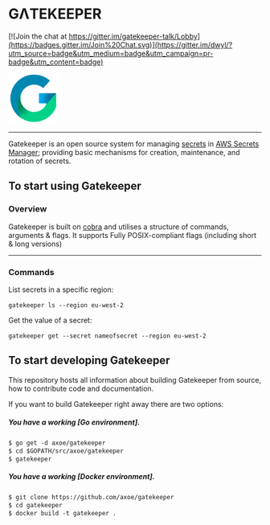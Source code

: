 # GΛTEKEEPER

[![Join the chat at https://gitter.im/gatekeeper-talk/Lobby](https://badges.gitter.im/Join%20Chat.svg)](https://gitter.im/dwyl/?utm_source=badge&utm_medium=badge&utm_campaign=pr-badge&utm_content=badge)

<img src="https://github.com/axoe/gatekeeper/blob/master/logo/logo.png" width="100">

----

Gatekeeper is an open source system for managing [secrets] in [AWS Secrets Manager]; providing basic mechanisms for creation, maintenance,
and rotation of secrets.

## To start using Gatekeeper

### Overview

Gatekeeper is built on [cobra] and utilises a structure of commands, arguments & flags. It supports Fully POSIX-compliant flags (including short & long versions)

----

### Commands

List secrets in a specific region:

```
gatekeeper ls --region eu-west-2
```

Get the value of a secret:

```
gatekeeper get --secret nameofsecret --region eu-west-2
```

## To start developing Gatekeeper

This repository hosts all information about
building Gatekeeper from source, how to contribute code
and documentation.

If you want to build Gatekeeper right away there are two options:

##### You have a working [Go environment].

```
$ go get -d axoe/gatekeeper
$ cd $GOPATH/src/axoe/gatekeeper
$ gatekeeper
```

##### You have a working [Docker environment].

```
$ git clone https://github.com/axoe/gatekeeper
$ cd gatekeeper
$ docker build -t gatekeeper .
```

[secrets]: https://aws.amazon.com/secrets-manager/features/
[AWS Secrets Manager]: https://aws.amazon.com/secrets-manager/
[cobra]: https://github.com/spf13/cobra
